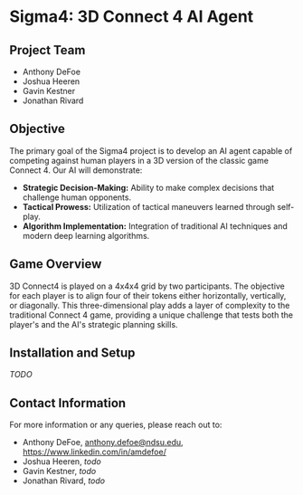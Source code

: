 # Sigma4: 3D Connect 4 AI Agent

## Project Team
- Anthony DeFoe
- Joshua Heeren
- Gavin Kestner
- Jonathan Rivard

## Objective
The primary goal of the Sigma4 project is to develop an AI agent capable of competing against human players in a 3D version of the classic game Connect 4. Our AI will demonstrate:
- **Strategic Decision-Making:** Ability to make complex decisions that challenge human opponents.
- **Tactical Prowess:** Utilization of tactical maneuvers learned through self-play.
- **Algorithm Implementation:** Integration of traditional AI techniques and modern deep learning algorithms.

## Game Overview
3D Connect4 is played on a 4x4x4 grid by two participants. The objective for each player is to align four of their tokens either horizontally, vertically, or diagonally. This three-dimensional play adds a layer of complexity to the traditional Connect 4 game, providing a unique challenge that tests both the player's and the AI's strategic planning skills.

## Installation and Setup
*TODO*

## Contact Information
For more information or any queries, please reach out to:
- Anthony DeFoe, anthony.defoe@ndsu.edu, https://www.linkedin.com/in/amdefoe/
- Joshua Heeren, *todo*
- Gavin Kestner, *todo*
- Jonathan Rivard, *todo*
